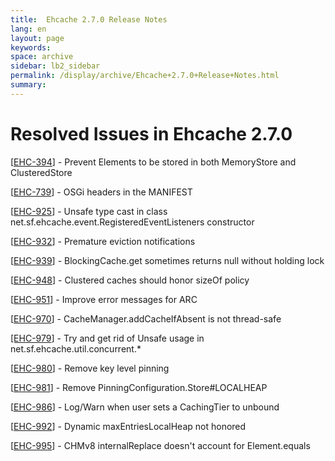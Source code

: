 ```yaml
---
title:  Ehcache 2.7.0 Release Notes  
lang: en
layout: page
keywords:
space: archive
sidebar: lb2_sidebar
permalink: /display/archive/Ehcache+2.7.0+Release+Notes.html
summary:
---
```


Resolved Issues in Ehcache 2.7.0
================================

\[[EHC-394](https://jira.terracotta.org/jira/browse/EHC-394)\] - Prevent Elements to be stored in both MemoryStore and ClusteredStore

\[[EHC-739](https://jira.terracotta.org/jira/browse/EHC-739)\] - OSGi headers in the MANIFEST

\[[EHC-925](https://jira.terracotta.org/jira/browse/EHC-925)\] - Unsafe type cast in class net.sf.ehcache.event.RegisteredEventListeners constructor

\[[EHC-932](https://jira.terracotta.org/jira/browse/EHC-932)\] - Premature eviction notifications

\[[EHC-939](https://jira.terracotta.org/jira/browse/EHC-939)\] - BlockingCache.get sometimes returns null without holding lock

\[[EHC-948](https://jira.terracotta.org/jira/browse/EHC-948)\] - Clustered caches should honor sizeOf policy

\[[EHC-951](https://jira.terracotta.org/jira/browse/EHC-951)\] - Improve error messages for ARC

\[[EHC-970](https://jira.terracotta.org/jira/browse/EHC-970)\] - CacheManager.addCacheIfAbsent is not thread-safe

[\[EHC-979](https://jira.terracotta.org/jira/browse/EHC-979)\] - Try and get rid of Unsafe usage in net.sf.ehcache.util.concurrent.\*

\[[EHC-980](https://jira.terracotta.org/jira/browse/EHC-980)\] - Remove key level pinning

\[[EHC-981](https://jira.terracotta.org/jira/browse/EHC-981)\] - Remove PinningConfiguration.Store#LOCALHEAP

\[[EHC-986](https://jira.terracotta.org/jira/browse/EHC-986)\] - Log/Warn when user sets a CachingTier to unbound

\[[EHC-992](https://jira.terracotta.org/jira/browse/EHC-992)\] - Dynamic maxEntriesLocalHeap not honored

\[[EHC-995](https://jira.terracotta.org/jira/browse/EHC-995)\] - CHMv8 internalReplace doesn't account for Element.equals


